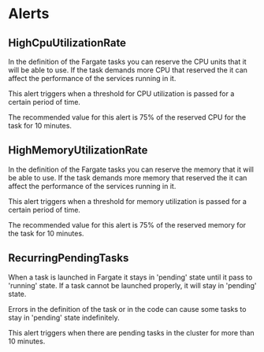 # Alerts
## HighCpuUtilizationRate
In the definition of the Fargate tasks you can reserve the CPU units that it will be able to use. If the task demands more CPU that reserved the it can affect the performance of the services running in it.

This alert triggers when a threshold for CPU utilization is passed for a certain period of time.

The recommended value for this alert is 75% of the reserved CPU for the task for 10 minutes.

## HighMemoryUtilizationRate
In the definition of the Fargate tasks you can reserve the memory that it will be able to use. If the task demands more memory that reserved the it can affect the performance of the services running in it.

This alert triggers when a threshold for memory utilization is passed for a certain period of time.

The recommended value for this alert is 75% of the reserved memory for the task for 10 minutes.

## RecurringPendingTasks
When a task is launched in Fargate it stays in 'pending' state until it pass to 'running' state. If a task cannot be launched properly, it will stay in 'pending' state.

Errors in the definition of the task or in the code can cause some tasks to stay in 'pending' state indefinitely.

This alert triggers when there are pending tasks in the cluster for more than 10 minutes.
